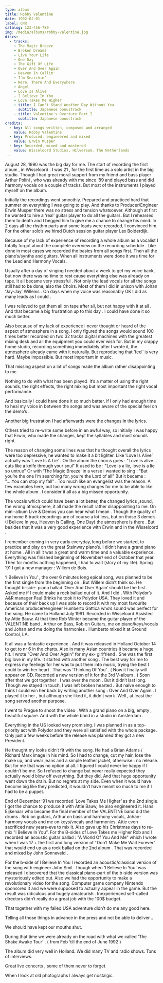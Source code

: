 ```yaml
---
type: album
title: Robby Valentine
date: 1992-02-01
label: CNR
catalog: 123-456-789
img: /media/albums/robby-valentine.jpg
discs:
  - tracks:
    - The Magic Breeze
    - Broken Dreams
    - Live Your Life
    - One Day
    - The Gift Of Life
    - Over And Over Again
    - Heaven In Callin'
    - I'm Searchin'
    - Here, There And Everywhere
    - Angel
    - Love Is Alive
    - I Believe In You
    - Love Takes Me Higher
    - title: I Can't Stand Another Day Without You
      subtitle: Japanese bonustrack
    - title: Valentine's Overture Part I
      subtitle: Japanese bonustrack
credits:
  - key: All songs written, composed and arranged
    value: Robby Valentine
  - key: Produced, engineered and mixed
    value: Erwin Musper
  - key: Recorded, mixed and mastered
    value: Wisseloord Studios, Hilversum, The Netherlands
---
```


August 28, 1990 was the big day for me. The start of recording the first album , in Wisseloord . I was 21 , for the first time as a solo artist in the big studio. Though I had great moral support from my friend and bass player Arthur Polini , who was already with me since ’89 and played bass and did harmony vocals on a couple of tracks. But most of the instruments I played myself on the album.

Initially the recordings went smoothly. Prepared and practiced hard that summer on everything I was going to play. And thanks to Producer/Engineer Erwin Musper there was no stress and tension whatsoever. Although at first he wanted to hire a ‘real’ guitar player to do all the guitars. But I rehearsed them to death and I begged him to give me a chance to change his mind. In 2 days all the rhythm parts and some leads were recorded, I convinced him. For the other solo’s we hired Dutch session guitar player Lex Bolderdijk.

Because of my lack of experience of recording a whole album as a vocalist I totally forgot about the complete overview on the recording schedule . Like done in most cases we recorded the basics from all songs first. Then all the piano’s/synths and guitars. When all instruments were done it was time for the Lead and Harmony Vocals.

Usually after a day of singing I needed about a week to get my voice back, but now there was no time to rest cause everything else was already on tape. It all became very stressful . Not only the lead vocals for all the songs still had to be done, also the Choirs. Most of them I did in unison with Johan ‘Jay-Jay’ Willems . On days when my voice was reasonably OK I did as many leads as I could .

I was relieved to get them all on tape after all, but not happy with it at all . And that became a big frustration up to this day . I could have done it so much better.

Also because of my lack of experience I never thought or heard of the aspect of atmosphere in a song. I only figured the songs would sound 100 times better recorded on two 32 tracks digital machines with the greatest mixing desk and all the equipment you could ever wish for. But in my crappy home studio, recording something immediately after I wrote it, the atmosphere already came with it naturally. But reproducing that ‘feel’ is very hard. Maybe impossible. But most important in music.

That missing aspect on a lot of songs made the album rather disappointing to me.

Nothing to do with what has been played. It’s a matter of using the right sounds, the right effects, the right mixing but most important the right vocal performance.

And basically I could have done it so much better. If I only had enough time to heal my voice in between the songs and was aware of the special feel on the demo’s .

Another big frustration I had afterwards were the changes in the lyrics.

Others tried to re-write some before in an awful way, so initially I was happy that Erwin, who made the changes, kept the syllables and most sounds right.

The reason of changing some lines was that he thought overall the lyrics were too depressive, he wanted to make it a bit lighter. Like ‘Love Is Alive’ actually was ‘Love Is A Lie’ . On the album the chorus goes : "Love is alive…cuts like a knife through your soul" It used to be : "Love is a lie, love is a lie so untrue"
Or with ‘The Magic Breeze’ in a verse I wanted to sing : "But you’re the one I’m searching for, you’re the Lord of all" But it became : "….You can stop my fall" .
Too much like an evangelist was the reason.
A few examples here, but too many wrong changes for me to be able to like the whole album . I consider it all as a big missed opportunity.

The vocals which could have been a lot better, the changed lyrics ,sound, the wrong atmosphere, it all made the result rather disappointing to me.
On mini-album Live & Demos you can hear what I mean . Though the quality of my home 8 track recordings are of course a lot less, but on those 3 demo’s (I Believe In you, Heaven Is Calling, One Day) the atmosphere is there .
But besides that it was a very good experience with Erwin and in the Wisseloord .

I remember coming in very early everyday, long before we started, to practice and play on the great Steinway piano’s. I didn’t have a grand piano at home .
All in all it was a great and warm time and a valuable experience.
Everything was finished beginning of November/ end of October that year.
Then for months nothing happened, I had to wait (story of my life).
Spring ’91 I got a new manager : Willem de Bois.

‘I Believe In You’ , the over 6 minutes long epical song, was planned to be the first single from the beginning on . But Willem didn’t think so. He thought b-side- piano ballad ‘Over And Over Again’ should be the first. Asked me if I could make a rock ballad out of it. And I did .
With Polydor’s A&R manager Paul Brinks he took it to Polydor USA.
They loved it and because of their back up I was able to record it with my most favourite American producer/engineer Humberto Gattica who’s sound was perfect for the song. He came to Holland July 1991. Recorded in Wisseloord Assisted by Attie Bauw. At that time Rob Winter became the guitar player of the VALENTINE band . Arthur on Bass, Rob on Guitars, me on piano/keys/vocals and Johan and me doing the harmonies .
Humberto mixed it at Ground Control, LA.

It all was a fantastic experience . And it was released in Holland October 14 to get to nr 6 in the charts. Also in many Asian countries it became a huge hit.
I wrote "Over And Over Again" for my ex- girlfriend . She was the first big love in my life. It started with another song . The best way for me to express my feelings for her was to put them into music, trying the best I could to win her heart . That was ‘Thinking Of You’ . ( Now it finally will appear on CD. Recorded a new version of it for the 3rd V-album . ) Soon after that we got together . I was over the moon .
But it didn’t last long.
Though we stayed in touch, I was left broken hearted . But naïve enough to think I could win her back by writing another song : Over And Over Again .
I played it to her , but although she liked it, it didn’t work .Well , at least the song served another purpose.

I went to Prague to shoot the video . With a grand piano on a big, empty , beautiful square. And with the whole band in a studio in Amsterdam .

Everything in the US looked very promising. I was planned in as a top-priority act with Polydor and they were all satisfied with the whole package. Only just a few weeks before the release was planned they got a new President.

He thought my looks didn’t fit with the song. He had a Brian Adams / Richard Marx image in his mind. So I had to change, cut my hair, lose the make up, and wear jeans and a simple leather jacket, otherwise : no release. But for me that was no option at all. I figured I could never be happy if I couldn’t be me. So I refused to change but never really expected they actually would blow off everything. But they did. And that huge opportunity went down the drain. But no regrets at my side. Even when it would have become big like they predicted, it wouldn’t have meant so much to me if I had to be a puppet.

End of December ’91 we recorded ‘Love Takes Me Higher’ as the 2nd single. I got the chance to produce it with Attie Bauw, he also engineered it.
Hans Eijkenaar who became the final member of the VALENTINE band did the drums .
Rob on guitars, Arthur on bass and harmony vocals, Johan-harmony vocals and me on keys/vocals and harmonies.
Attie even sacrificed new years-eve to mix it. Also gave up his Christmas days to re-mix "I Believe In You".
For the B-sides of Love Takes me Higher Rob and I recorded an acoustic guitar ballad : "A World Of You And Me" which I wrote when I was 17 + the first and long version of "Don’t Make Me Wait Forever" that would end up as a rock ballad on the 2nd album .
That was recorded and mixed by John Sonneveld .

For the b-side of I Believe In You I recorded an acoustic/classical version of the song with engineer John Smit.
Though when ‘I Believe In You’ was released I discovered that the classical piano-part of the b-side version was mysteriously edited out.
Also we had the opportunity to make a revolutionary video for the song. Computer game company Nintendo sponsored it and we were supposed to actually appear in the game.
But the result was ridiculous and hugely amateurish . Inexperienced self-called directors didn’t really do a great job with the 100$ budget.

That together with my failed USA adventure didn’t do me any good here.

Telling all those things in advance in the press and not be able to deliver…

We should have kept our mouths shut.

During that time we were already on the road with what we called ‘The Shake Awake Tour’ . ( from Feb ‘till the end of June 1992 )

The album did very well in Holland. We did many TV and radio shows. Tons of interviews.

Great live concerts , some of them never to forget.

When I look at old photographs I always get nostalgic.